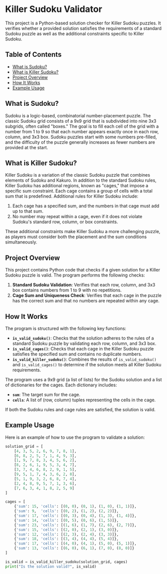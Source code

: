 # Killer Sudoku Validator

This project is a Python-based solution checker for Killer Sudoku puzzles. It verifies whether a provided solution satisfies the requirements of a standard Sudoku puzzle as well as the additional constraints specific to Killer Sudoku.

## Table of Contents

- [What is Sudoku?](#what-is-sudoku)
- [What is Killer Sudoku?](#what-is-killer-sudoku)
- [Project Overview](#project-overview)
- [How It Works](#how-it-works)
- [Example Usage](#example-usage)

## What is Sudoku?

Sudoku is a logic-based, combinatorial number-placement puzzle. The classic Sudoku grid consists of a 9x9 grid that is subdivided into nine 3x3 subgrids, often called "boxes." The goal is to fill each cell of the grid with a number from 1 to 9 so that each number appears exactly once in each row, column, and 3x3 box. Sudoku puzzles start with some numbers pre-filled, and the difficulty of the puzzle generally increases as fewer numbers are provided at the start.

## What is Killer Sudoku?

Killer Sudoku is a variation of the classic Sudoku puzzle that combines elements of Sudoku and Kakuro. In addition to the standard Sudoku rules, Killer Sudoku has additional regions, known as "cages," that impose a specific sum constraint. Each cage contains a group of cells with a total sum that is predefined. Additional rules for Killer Sudoku include:
1. Each cage has a specified sum, and the numbers in that cage must add up to that sum.
2. No number may repeat within a cage, even if it does not violate Sudoku's standard row, column, or box constraints.

These additional constraints make Killer Sudoku a more challenging puzzle, as players must consider both the placement and the sum conditions simultaneously.

## Project Overview

This project contains Python code that checks if a given solution for a Killer Sudoku puzzle is valid. The program performs the following checks:
1. **Standard Sudoku Validation**: Verifies that each row, column, and 3x3 box contains numbers from 1 to 9 with no repetitions.
2. **Cage Sum and Uniqueness Check**: Verifies that each cage in the puzzle has the correct sum and that no numbers are repeated within any cage.

## How It Works

The program is structured with the following key functions:

- **`is_valid_sudoku()`**: Checks that the solution adheres to the rules of a standard Sudoku puzzle by validating each row, column, and 3x3 box.
- **`is_valid_cages()`**: Checks that each cage in the Killer Sudoku puzzle satisfies the specified sum and contains no duplicate numbers.
- **`is_valid_killer_sudoku()`**: Combines the results of `is_valid_sudoku()` and `is_valid_cages()` to determine if the solution meets all Killer Sudoku requirements.

The program uses a 9x9 grid (a list of lists) for the Sudoku solution and a list of dictionaries for the cages. Each dictionary includes:
- **`sum`**: The target sum for the cage.
- **`cells`**: A list of (row, column) tuples representing the cells in the cage.

If both the Sudoku rules and cage rules are satisfied, the solution is valid.

## Example Usage

Here is an example of how to use the program to validate a solution:

```python
solution_grid = [
    [4, 3, 5, 2, 6, 9, 7, 8, 1],
    [6, 8, 2, 5, 7, 1, 4, 9, 3],
    [1, 9, 7, 8, 3, 4, 5, 6, 2],
    [8, 2, 6, 1, 9, 5, 3, 4, 7],
    [3, 7, 4, 6, 8, 2, 9, 1, 5],
    [9, 5, 1, 7, 4, 3, 6, 2, 8],
    [5, 1, 9, 3, 2, 6, 8, 7, 4],
    [2, 4, 8, 9, 5, 7, 1, 3, 6],
    [7, 6, 3, 4, 1, 8, 2, 5, 9]
]

cages = [
    {'sum': 15, 'cells': [(0, 0), (0, 1), (1, 0), (1, 1)]},
    {'sum': 9,  'cells': [(0, 2), (1, 2), (2, 2)]},
    {'sum': 17, 'cells': [(0, 3), (0, 4), (1, 3), (1, 4)]},
    {'sum': 14, 'cells': [(0, 5), (0, 6), (1, 5)]},
    {'sum': 23, 'cells': [(1, 6), (1, 7), (2, 6), (2, 7)]},
    {'sum': 15, 'cells': [(2, 0), (2, 1), (3, 0)]},
    {'sum': 12, 'cells': [(2, 3), (2, 4), (3, 3)]},
    {'sum': 18, 'cells': [(3, 4), (4, 4), (5, 4)]},
    {'sum': 17, 'cells': [(4, 0), (4, 1), (5, 0), (5, 1)]},
    {'sum': 13, 'cells': [(6, 0), (6, 1), (7, 0), (8, 0)]}
]

is_valid = is_valid_killer_sudoku(solution_grid, cages)
print("Is the solution valid?", is_valid)
